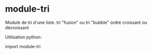 # module-tri

Module de tri d'une liste.
tri "fusion" ou tri "bubble"
ordre croissant ou décroissant

Utilisation python:

import module-tri
